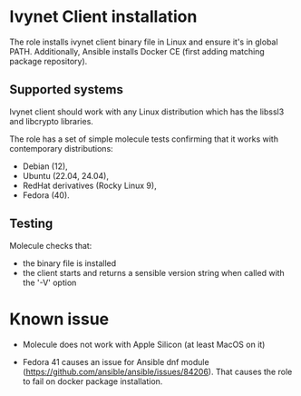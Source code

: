 # Ivynet Client installation

The role installs ivynet client binary file in Linux and ensure it's in global PATH.
Additionally, Ansible installs Docker CE (first adding matching package repository).

## Supported systems

Ivynet client should work with any Linux distribution which has the libssl3 and libcrypto libraries.

The role has a set of simple molecule tests confirming that it works with contemporary distributions:

- Debian (12),
- Ubuntu (22.04, 24.04),
- RedHat derivatives (Rocky Linux 9),
- Fedora (40).


## Testing

Molecule checks that:
- the binary file is installed
- the client starts and returns a sensible version string when called with the '-V' option


# Known issue

- Molecule does not work with Apple Silicon (at least MacOS on it)

- Fedora 41 causes an issue for Ansible dnf module (https://github.com/ansible/ansible/issues/84206).
That causes the role to fail on docker package installation.
